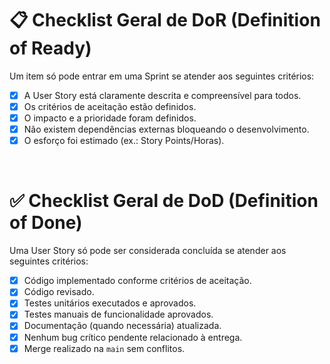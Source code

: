 # 📋 Checklist Geral de DoR (Definition of Ready)

Um item só pode entrar em uma Sprint se atender aos seguintes critérios:

- [x] A User Story está claramente descrita e compreensível para todos.  
- [x] Os critérios de aceitação estão definidos.  
- [x] O impacto e a prioridade foram definidos.  
- [x] Não existem dependências externas bloqueando o desenvolvimento.  
- [x] O esforço foi estimado (ex.: Story Points/Horas).  

<br>

# ✅ Checklist Geral de DoD (Definition of Done)

Uma User Story só pode ser considerada concluída se atender aos seguintes critérios:

- [x] Código implementado conforme critérios de aceitação.  
- [x] Código revisado.  
- [x] Testes unitários executados e aprovados.  
- [x] Testes manuais de funcionalidade aprovados.  
- [x] Documentação (quando necessária) atualizada.  
- [x] Nenhum bug crítico pendente relacionado à entrega.  
- [x] Merge realizado na `main` sem conflitos.  
